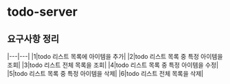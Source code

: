 # todo-server

## 요구사항 정리

|---|---|
|1|todo 리스트 목록에 아이템을 추가|
|2|todo 리스트 목록 중 특정 아이템을 조회|
|3|todo 리스트 전체 목록을 조회|
|4|todo 리스트 목록 중 특정 아이템을 수정|
|5|todo 리스트 목록 중 특정 아이템을 삭제|
|6|todo 리스트 전체 목록을 삭제|


